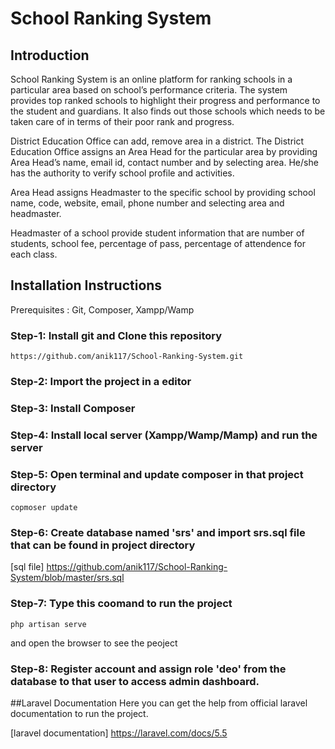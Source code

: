 # School Ranking System

## Introduction
School Ranking System is an online platform for ranking schools in a particular area based on school’s performance criteria. The system provides top ranked schools to highlight their progress and performance to the student and guardians. It also finds out those schools which needs to be taken care of in terms of their poor rank and progress.

District Education Office can add, remove area in a district. The District Education Office assigns an Area Head for the particular area by providing Area Head’s name, email id, contact number and by selecting area. He/she has the authority to verify school profile and activities.

Area Head assigns Headmaster to the specific school by providing school name, code, website, email, phone number and selecting area and headmaster.

Headmaster of a school provide student information that are number of students, school fee, percentage of pass, percentage of attendence for each class.

## Installation Instructions
Prerequisites : Git, Composer, Xampp/Wamp

### Step-1: Install git and Clone this repository
````
https://github.com/anik117/School-Ranking-System.git
````
### Step-2: Import the project in a editor
### Step-3: Install Composer
### Step-4: Install local server (Xampp/Wamp/Mamp) and run the server
### Step-5: Open terminal and update composer in that project directory
````
copmoser update
````
### Step-6: Create database named 'srs' and import srs.sql file that can be found in project directory
[sql file] https://github.com/anik117/School-Ranking-System/blob/master/srs.sql
### Step-7: Type this coomand to run the project
````
php artisan serve
````
and open the browser to see the peoject
### Step-8: Register account and assign role 'deo' from the database to that user to access admin dashboard.

##Laravel Documentation
Here you can get the help from official laravel documentation to run the project. 

[laravel documentation] https://laravel.com/docs/5.5

